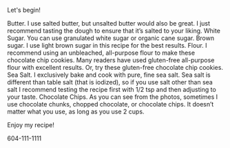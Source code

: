 Let's begin!

Butter. I use salted butter, but unsalted butter would also be great. I just recommend tasting the dough to ensure that it’s salted to your liking.
White Sugar.  You can use granulated white sugar or organic cane sugar.
Brown sugar. I use light brown sugar in this recipe for the best results.
Flour. I recommend using an unbleached, all-purpose flour to make these chocolate chip cookies. Many readers have used gluten-free all-purpose flour with excellent results. Or, try these gluten-free chocolate chip cookies. 
Sea Salt. I exclusively bake and cook with pure, fine sea salt. Sea salt is different than table salt (that is iodized), so if you use salt other than sea salt I recommend testing the recipe first with 1/2 tsp and then adjusting to your taste.
Chocolate Chips. As you can see from the photos, sometimes I use chocolate chunks, chopped chocolate, or chocolate chips. It doesn’t matter what you use, as long as you use 2 cups.


Enjoy my recipe!

604-111-1111